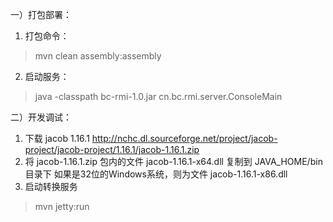 一）打包部署：
1. 打包命令：
>mvn clean assembly:assembly

2. 启动服务：
>java -classpath bc-rmi-1.0.jar cn.bc.rmi.server.ConsoleMain

二）开发调试：
1. 下载 jacob 1.16.1
http://nchc.dl.sourceforge.net/project/jacob-project/jacob-project/1.16.1/jacob-1.16.1.zip
2. 将 jacob-1.16.1.zip 包内的文件 jacob-1.16.1-x64.dll 复制到 JAVA_HOME/bin 目录下
如果是32位的Windows系统，则为文件 jacob-1.16.1-x86.dll
3. 启动转换服务
> mvn jetty:run